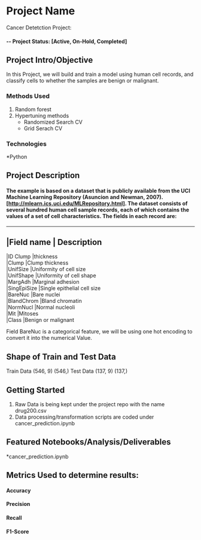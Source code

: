 # Project Name
Cancer Detetction Project: 


#### -- Project Status: [Active, On-Hold, Completed]

## Project Intro/Objective
In this Project, we will build and train a model using human cell records, and classify cells to whether the samples are benign or malignant. 


### Methods Used
1. Random forest
2. Hypertuning methods
    - Randomized Search CV
    - Grid Serach CV

### Technologies
*Python

## Project Description
#### <p> The example is based on a dataset that is publicly available from the UCI Machine Learning Repository (Asuncion and Newman, 2007).[http://mlearn.ics.uci.edu/MLRepository.html]. The dataset consists of several hundred human cell sample records, each of which contains the values of a set of cell characteristics. The fields in each record are: </p>
----------------------------------------
|Field name     |	Description <br/>
----------------------------------------
|ID	Clump       |thickness <br/>
|Clump	        |Clump thickness <br/>
|UnifSize	    |Uniformity of cell size <br/>
|UnifShape	    |Uniformity of cell shape <br/>
|MargAdh	    |Marginal adhesion <br/>
|SingEpiSize	|Single epithelial cell size <br/>
|BareNuc	    |Bare nuclei <br/>
|BlandChrom	    |Bland chromatin <br/>
|NormNucl	    |Normal nucleoli <br/>
|Mit	        |Mitoses <br/>
|Class	        |Benign or malignant <br/>

Field BareNuc is a categorical feature, we will be using one hot encoding to convert it into the numerical Value.

## Shape of Train and Test Data

Train Data (546, 9) (546,)
Test Data (137, 9) (137,)


## Getting Started

1. Raw Data is being kept under the project repo with the name drug200.csv    
2. Data processing/transformation scripts are coded under cancer_prediction.ipynb


## Featured Notebooks/Analysis/Deliverables
*cancer_prediction.ipynb


## Metrics Used to determine results:
#### Accuracy <br/>
#### Precision <br/>
#### Recall <br/>
#### F1-Score <br/>
